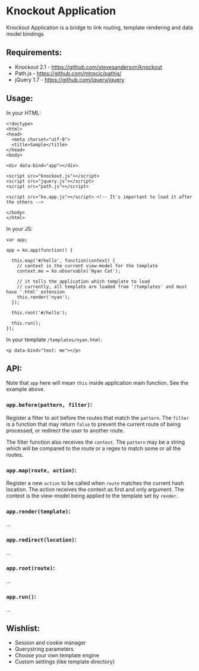 # Knockout Application

Knockout Application is a bridge to link routing, template rendering and data model bindings

## Requirements:

- Knockout 2.1 - https://github.com/stevesanderson/knockout
- Path.js - https://github.com/mtrpcic/pathjs/
- jQuery 1.7 - https://github.com/jquery/jquery

## Usage:

In your HTML:

    <!doctype>
    <html>
    <head>
      <meta charset="utf-8">
      <title>Sample</title>
    </head>
    <body>

    <div data-bind="app"></div>

    <script src="knockout.js"></script>
    <script src="jquery.js"></script>
    <script src="path.js"></script>

    <script src="ko.app.js"></script> <!-- It's important to load it after the others -->

    </body>
    </html>

In your JS:

    var app;

    app = ko.app(function() {

      this.map('#/hello', function(context) {
        // context is the current view-model for the template
        context.me = ko.observable('Nyan Cat');

        // it tells the application which template to load
        // currently, all template are loaded from '/templates' and must have '.html' extension
        this.render('nyan');
      });

      this.root('#/hello');

      this.run();
    });

In your template `/templates/nyan.html`:

    <p data-bind="text: me"></p>

## API:

Note that `app` here will mean `this` inside application main function. See the example above.

### `app.before(pattern, filter)`:

Register a filter to act before the routes that match the `pattern`. The `filter` is a function that may return `false` to prevent the current route of being processed, or redirect the user to another route.

The filter function also receives the `context`. The `pattern` may be a string which will be compared to the route or a regex to match some or all the routes.

### `app.map(route, action)`:

Register a new `action` to be called when `route` matches the current hash location. The action receives the context as first and only argument. The context is the view-model being applied to the template set by `render`.

### `app.render(template)`:

...

### `app.redirect(location)`:

...

### `app.root(route)`:

...

### `app.run()`:

...

## Wishlist:

- Session and cookie manager
- Querystring parameters
- Choose your own template engine
- Custom settings (like template directory)
